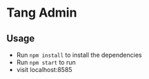 # Tang Admin
## Usage

* Run `npm install` to install the dependencies
* Run `npm start` to run
* visit localhost:8585

